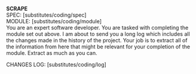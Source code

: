 **SCRAPE**  
SPEC: [substitutes/coding/spec]  
MODULE: [substitutes/coding/module]  
You are an expert software developer. You are tasked with completing the module set out above. I am about to send you a long log which includes all the changes made in the history of the project. Your job is to extract all of the information from here that might be relevant for your completion of the module. Extract as much as you can.

CHANGES LOG: [substitutes/coding/log]

